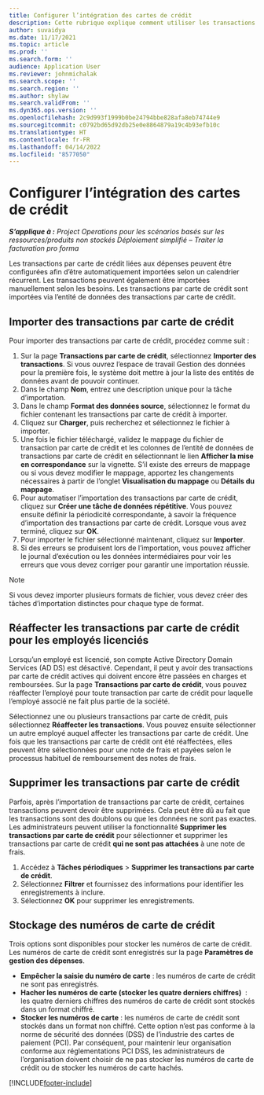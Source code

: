 ```yaml
---
title: Configurer l’intégration des cartes de crédit
description: Cette rubrique explique comment utiliser les transactions par carte de crédit liées aux dépenses.
author: suvaidya
ms.date: 11/17/2021
ms.topic: article
ms.prod: ''
ms.search.form: ''
audience: Application User
ms.reviewer: johnmichalak
ms.search.scope: ''
ms.search.region: ''
ms.author: shylaw
ms.search.validFrom: ''
ms.dyn365.ops.version: ''
ms.openlocfilehash: 2c9d993f1999b0be24794bbe828afa8eb74744e9
ms.sourcegitcommit: c0792bd65d92db25e0e8864879a19c4b93efb10c
ms.translationtype: HT
ms.contentlocale: fr-FR
ms.lasthandoff: 04/14/2022
ms.locfileid: "8577050"
---
```

# <a name="set-up-credit-card-integration"></a>Configurer l’intégration des cartes de crédit

_**S’applique à :** Project Operations pour les scénarios basés sur les ressources/produits non stockés Déploiement simplifié – Traiter la facturation pro forma_

Les transactions par carte de crédit liées aux dépenses peuvent être configurées afin d’être automatiquement importées selon un calendrier récurrent. Les transactions peuvent également être importées manuellement selon les besoins. Les transactions par carte de crédit sont importées via l’entité de données des transactions par carte de crédit.

## <a name="import-credit-card-transactions"></a>Importer des transactions par carte de crédit

Pour importer des transactions par carte de crédit, procédez comme suit :

1. Sur la page **Transactions par carte de crédit**, sélectionnez **Importer des transactions**. Si vous ouvrez l’espace de travail Gestion des données pour la première fois, le système doit mettre à jour la liste des entités de données avant de pouvoir continuer.
2. Dans le champ **Nom**, entrez une description unique pour la tâche d’importation.
3. Dans le champ **Format des données source**, sélectionnez le format du fichier contenant les transactions par carte de crédit à importer.
4. Cliquez sur **Charger**, puis recherchez et sélectionnez le fichier à importer.
5. Une fois le fichier téléchargé, validez le mappage du fichier de transaction par carte de crédit et les colonnes de l’entité de données de transactions par carte de crédit en sélectionnant le lien **Afficher la mise en correspondance** sur la vignette. S’il existe des erreurs de mappage ou si vous devez modifier le mappage, apportez les changements nécessaires à partir de l’onglet **Visualisation du mappage** ou **Détails du mappage**.
6. Pour automatiser l’importation des transactions par carte de crédit, cliquez sur **Créer une tâche de données répétitive**. Vous pouvez ensuite définir la périodicité correspondante, à savoir la fréquence d’importation des transactions par carte de crédit. Lorsque vous avez terminé, cliquez sur **OK**.
7. Pour importer le fichier sélectionné maintenant, cliquez sur **Importer**.
8. Si des erreurs se produisent lors de l’importation, vous pouvez afficher le journal d’exécution ou les données intermédiaires pour voir les erreurs que vous devez corriger pour garantir une importation réussie.

> [!NOTE]
> Si vous devez importer plusieurs formats de fichier, vous devez créer des tâches d’importation distinctes pour chaque type de format.

## <a name="reassign-the-credit-card-transactions-for-terminated-employees"></a>Réaffecter les transactions par carte de crédit pour les employés licenciés

Lorsqu’un employé est licencié, son compte Active Directory Domain Services (AD DS) est désactivé. Cependant, il peut y avoir des transactions par carte de crédit actives qui doivent encore être passées en charges et remboursées. Sur la page **Transactions par carte de crédit**, vous pouvez réaffecter l’employé pour toute transaction par carte de crédit pour laquelle l’employé associé ne fait plus partie de la société.

Sélectionnez une ou plusieurs transactions par carte de crédit, puis sélectionnez **Réaffecter les transactions**. Vous pouvez ensuite sélectionner un autre employé auquel affecter les transactions par carte de crédit. Une fois que les transactions par carte de crédit ont été réaffectées, elles peuvent être sélectionnées pour une note de frais et payées selon le processus habituel de remboursement des notes de frais.

## <a name="delete-credit-card-transactions"></a>Supprimer les transactions par carte de crédit 

Parfois, après l’importation de transactions par carte de crédit, certaines transactions peuvent devoir être supprimées. Cela peut être dû au fait que les transactions sont des doublons ou que les données ne sont pas exactes. Les administrateurs peuvent utiliser la fonctionnalité **Supprimer les transactions par carte de crédit** pour sélectionner et supprimer les transactions par carte de crédit **qui ne sont pas attachées** à une note de frais. 

1. Accédez à **Tâches périodiques** > **Supprimer les transactions par carte de crédit**.
2. Sélectionnez **Filtrer** et fournissez des informations pour identifier les enregistrements à inclure.
3. Sélectionnez **OK** pour supprimer les enregistrements. 

## <a name="storing-credit-card-numbers"></a>Stockage des numéros de carte de crédit

Trois options sont disponibles pour stocker les numéros de carte de crédit. Les numéros de carte de crédit sont enregistrés sur la page **Paramètres de gestion des dépenses**.

- **Empêcher la saisie du numéro de carte** : les numéros de carte de crédit ne sont pas enregistrés.
- **Hacher les numéros de carte (stocker les quatre derniers chiffres)**  : les quatre derniers chiffres des numéros de carte de crédit sont stockés dans un format chiffré.
- **Stocker les numéros de carte** : les numéros de carte de crédit sont stockés dans un format non chiffré. Cette option n’est pas conforme à la norme de sécurité des données (DSS) de l’industrie des cartes de paiement (PCI). Par conséquent, pour maintenir leur organisation conforme aux réglementations PCI DSS, les administrateurs de l’organisation doivent choisir de ne pas stocker les numéros de carte de crédit ou de stocker les numéros de carte hachés.

[!INCLUDE[footer-include](../includes/footer-banner.md)]
